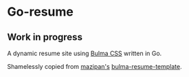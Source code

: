 # Go-resume

## Work in progress

A dynamic resume site using [Bulma CSS](https://github.com/jgthms/bulma) written in Go.

Shamelessly copied from [mazipan's](https://github.com/mazipan) [bulma-resume-template](https://github.com/mazipan/bulma-resume-template).